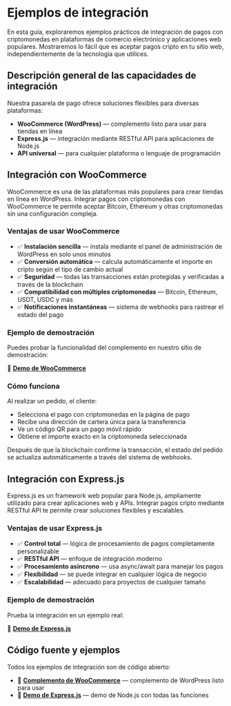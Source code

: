 # Ejemplos de integración

En esta guía, exploraremos ejemplos prácticos de integración de pagos con criptomonedas en plataformas de comercio electrónico y aplicaciones web populares. Mostraremos lo fácil que es aceptar pagos cripto en tu sitio web, independientemente de la tecnología que utilices.

## Descripción general de las capacidades de integración

Nuestra pasarela de pago ofrece soluciones flexibles para diversas plataformas:

- **WooCommerce (WordPress)** — complemento listo para usar para tiendas en línea
- **Express.js** — integración mediante RESTful API para aplicaciones de Node.js
- **API universal** — para cualquier plataforma o lenguaje de programación

## Integración con WooCommerce

WooCommerce es una de las plataformas más populares para crear tiendas en línea en WordPress. Integrar pagos con criptomonedas con WooCommerce te permite aceptar Bitcoin, Ethereum y otras criptomonedas sin una configuración compleja.

### Ventajas de usar WooCommerce

- ✅ **Instalación sencilla** — instala mediante el panel de administración de WordPress en solo unos minutos
- ✅ **Conversión automática** — calcula automáticamente el importe en cripto según el tipo de cambio actual
- ✅ **Seguridad** — todas las transacciones están protegidas y verificadas a través de la blockchain
- ✅ **Compatibilidad con múltiples criptomonedas** — Bitcoin, Ethereum, USDT, USDC y más
- ✅ **Notificaciones instantáneas** — sistema de webhooks para rastrear el estado del pago

### Ejemplo de demostración

Puedes probar la funcionalidad del complemento en nuestro sitio de demostración:

🔗 **[Demo de WooCommerce](https://woocommerce.dv-net.store/)**

### Cómo funciona

Al realizar un pedido, el cliente:
- Selecciona el pago con criptomonedas en la página de pago
- Recibe una dirección de cartera única para la transferencia
- Ve un código QR para un pago móvil rápido
- Obtiene el importe exacto en la criptomoneda seleccionada

Después de que la blockchain confirme la transacción, el estado del pedido se actualiza automáticamente a través del sistema de webhooks.

## Integración con Express.js

Express.js es un framework web popular para Node.js, ampliamente utilizado para crear aplicaciones web y APIs. Integrar pagos cripto mediante RESTful API te permite crear soluciones flexibles y escalables.

### Ventajas de usar Express.js

- ✅ **Control total** — lógica de procesamiento de pagos completamente personalizable
- ✅ **RESTful API** — enfoque de integración moderno
- ✅ **Procesamiento asíncrono** — usa async/await para manejar los pagos
- ✅ **Flexibilidad** — se puede integrar en cualquier lógica de negocio
- ✅ **Escalabilidad** — adecuado para proyectos de cualquier tamaño

### Ejemplo de demostración

Prueba la integración en un ejemplo real:

🔗 **[Demo de Express.js](https://express.dv-net.store/)**

## Código fuente y ejemplos

Todos los ejemplos de integración son de código abierto:

- 🛒 **[Complemento de WooCommerce](https://github.com/dv-net/dv-woocommerce)** — complemento de WordPress listo para usar
- 🚀 **[Demo de Express.js](https://github.com/dv-net/dv-net-js-client-demo)** — demo de Node.js con todas las funciones